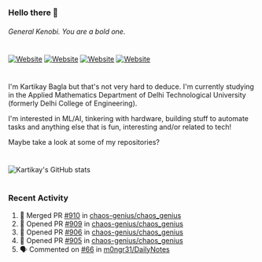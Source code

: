 ### Hello there 👋
###### General Kenobi. You are a bold one.

#
[![Website](https://img.shields.io/website?label=kartikaybagla.com&style=flat-square&url=https%3A%2F%2Fkartikaybagla.com)](https://kartikaybagla.com)
[![Website](https://img.shields.io/website?label=itwasthe.management&style=flat-square&url=https%3A%2F%2Fitwasthe.management)](https://itwasthe.management)
[![Website](https://img.shields.io/website?label=coordinate.bond&style=flat-square&url=https%3A%2F%2Fcoordinate.bond)](https://coordinate.bond)
[![Website](https://img.shields.io/website?label=glugg.in&style=flat-square&url=https%3A%2F%2Fglugg.in)](https://glugg.in)
#

I'm Kartikay Bagla but that's not very hard to deduce. I'm currently studying in the Applied Mathematics Department of Delhi Technological University (formerly Delhi College of Engineering).

I'm interested in ML/AI, tinkering with hardware, building stuff to automate tasks and anything else that is fun, interesting and/or related to tech!

Maybe take a look at some of my repositories?

#
![Kartikay's GitHub stats](https://github-readme-stats.vercel.app/api?username=kartikay-bagla&count_private=true&show_icons=true&theme=radical)
#


### Recent Activity
<!--START_SECTION:activity-->
1. 🎉 Merged PR [#910](https://github.com/chaos-genius/chaos_genius/pull/910) in [chaos-genius/chaos_genius](https://github.com/chaos-genius/chaos_genius)
2. 💪 Opened PR [#909](https://github.com/chaos-genius/chaos_genius/pull/909) in [chaos-genius/chaos_genius](https://github.com/chaos-genius/chaos_genius)
3. 💪 Opened PR [#906](https://github.com/chaos-genius/chaos_genius/pull/906) in [chaos-genius/chaos_genius](https://github.com/chaos-genius/chaos_genius)
4. 💪 Opened PR [#905](https://github.com/chaos-genius/chaos_genius/pull/905) in [chaos-genius/chaos_genius](https://github.com/chaos-genius/chaos_genius)
5. 🗣 Commented on [#66](https://github.com/m0ngr31/DailyNotes/issues/66) in [m0ngr31/DailyNotes](https://github.com/m0ngr31/DailyNotes)
<!--END_SECTION:activity-->